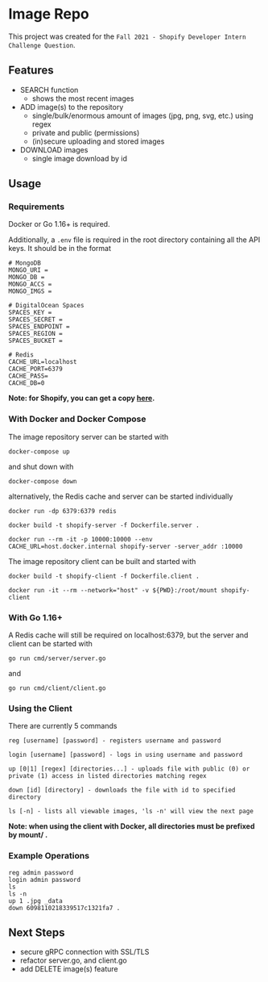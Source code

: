 # Image Repo

This project was created for the `Fall 2021 - Shopify
Developer Intern Challenge Question`.

## Features

* SEARCH function
  * shows the most recent images
* ADD image(s) to the repository
  * single/bulk/enormous amount of images (jpg, png, svg, etc.) using regex
  * private and public (permissions)
  * (in)secure uploading and stored images
* DOWNLOAD images
  * single image download by id

## Usage

### Requirements

Docker or Go 1.16+ is required.

Additionally, a `.env` file is required in the root directory containing all the API keys. It should be in the format

```
# MongoDB
MONGO_URI = 
MONGO_DB = 
MONGO_ACCS = 
MONGO_IMGS =

# DigitalOcean Spaces
SPACES_KEY = 
SPACES_SECRET = 
SPACES_ENDPOINT = 
SPACES_REGION = 
SPACES_BUCKET = 

# Redis
CACHE_URL=localhost
CACHE_PORT=6379
CACHE_PASS=
CACHE_DB=0
```

**Note: for Shopify, you can get a copy [here](https://docs.google.com/document/d/1vwcM7Mky4iShf2KPCDyNW6Ixw0sexpyX9HOpxPg37tw/edit?usp=sharing).**

### With Docker and Docker Compose

The image repository server can be started with

```console
docker-compose up
```

and shut down with

```console
docker-compose down
```

alternatively, the Redis cache and server can be started individually

```console
docker run -dp 6379:6379 redis

docker build -t shopify-server -f Dockerfile.server .

docker run --rm -it -p 10000:10000 --env CACHE_URL=host.docker.internal shopify-server -server_addr :10000
```

The image repository client can be built and started with

```console
docker build -t shopify-client -f Dockerfile.client .

docker run -it --rm --network="host" -v ${PWD}:/root/mount shopify-client
```

### With Go 1.16+

A Redis cache will still be required on localhost:6379, but the server and client can be started with

```console
go run cmd/server/server.go
```

and

```console
go run cmd/client/client.go
```

### Using the Client

There are currently 5 commands

```
reg [username] [password] - registers username and password

login [username] [password] - logs in using username and password

up [0|1] [regex] [directories...] - uploads file with public (0) or private (1) access in listed directories matching regex

down [id] [directory] - downloads the file with id to specified directory

ls [-n] - lists all viewable images, 'ls -n' will view the next page
```

**Note: when using the client with Docker, all directories must be prefixed by mount/ .**

### Example Operations

```
reg admin password
login admin password
ls
ls -n
up 1 .jpg _data
down 6098110218339517c1321fa7 .
```

## Next Steps

* secure gRPC connection with SSL/TLS
* refactor server.go, and client.go
* add DELETE image(s) feature
